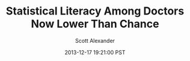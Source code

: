 ---
layout: podcast
title: "Statistical Literacy Among Doctors Now Lower Than Chance"
author: Scott Alexander
description: https://slatestarcodex.com/2013/12/17/statistical-literacy-among-doctors-now-lower-than-chance/
date: 2013-12-17 19:21:00 PST
length: 1370636
duration: 343
guid: statistical-literacy-among-doctors-now-lower-than-chance
---